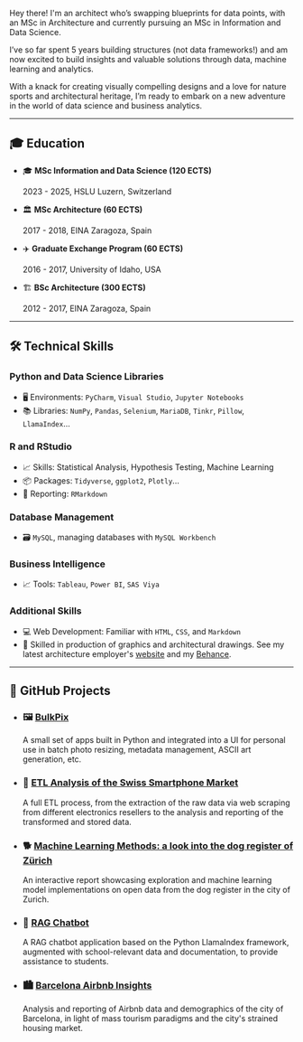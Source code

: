Hey there! I'm an architect who’s swapping blueprints for data points, with an MSc in Architecture and currently pursuing an MSc in Information and Data Science.

I’ve so far spent 5 years building structures (not data frameworks!) and am now excited to build insights and valuable solutions through data, machine learning and analytics. 

With a knack for creating visually compelling designs and a love for nature sports and architectural heritage, I’m ready to embark on a new adventure in the world of data science and business analytics.

---

## 🎓 Education

- 🎓 **MSc Information and Data Science (120 ECTS)**
  
  2023 - 2025, HSLU Luzern, Switzerland

- 🏛️ **MSc Architecture (60 ECTS)**
  
  2017 - 2018, EINA Zaragoza, Spain

- ✈️ **Graduate Exchange Program (60 ECTS)**
  
  2016 - 2017, University of Idaho, USA

- 🏗️ **BSc Architecture (300 ECTS)**
  
  2012 - 2017, EINA Zaragoza, Spain

---

## 🛠️ Technical Skills

### Python and Data Science Libraries
- 🖥️ Environments: `PyCharm`, `Visual Studio`, `Jupyter Notebooks`
- 📚 Libraries: `NumPy`, `Pandas`, `Selenium`, `MariaDB`, `Tinkr`, `Pillow`, `LlamaIndex`...

### R and RStudio
- 📈 Skills: Statistical Analysis, Hypothesis Testing, Machine Learning
- 📦 Packages: `Tidyverse`, `ggplot2`, `Plotly`...
- 📝 Reporting: `RMarkdown`

### Database Management
- 🗃️ `MySQL`, managing databases with `MySQL Workbench`

### Business Intelligence
- 📈 Tools: `Tableau`, `Power BI`, `SAS Viya`

### Additional Skills
- 💻 Web Development: Familiar with `HTML`, `CSS`, and `Markdown`
- 🎨 Skilled in production of graphics and architectural drawings. See my latest architecture employer's [website](https://www.scopearch.ch/) and my [Behance](https://www.behance.net/leinadher).
      
---

## 🚀 GitHub Projects

- ### 🖼️ [BulkPix](https://github.com/leinadher/BulkPix)
  A small set of apps built in Python and integrated into a UI for personal use in batch photo resizing, metadata management, ASCII art generation, etc.

- ### 📱 [ETL Analysis of the Swiss Smartphone Market](https://github.com/leinadher/CIP02.F24_Project)
  A full ETL process, from the extraction of the raw data via web scraping from different electronics resellers to the analysis and reporting of the transformed and stored data. 
  
- ### 🐕 [Machine Learning Methods: a look into the dog register of Zürich](https://leinadher.shinyapps.io/ml1_final_dogs/)
  An interactive report showcasing exploration and machine learning model implementations on open data from the dog register in the city of Zurich.

- ### 🤖 [RAG Chatbot](https://github.com/leinadher/GEN02.F24_Project)
  A RAG chatbot application based on the Python LlamaIndex framework, augmented with school-relevant data and documentation, to provide assistance to students.
  
- ### 🏙️ [Barcelona Airbnb Insights](https://github.com/leinadher/RB01_AirBnB_TwoCities)
  Analysis and reporting of Airbnb data and demographics of the city of Barcelona, in light of mass tourism paradigms and the city's strained housing market.
